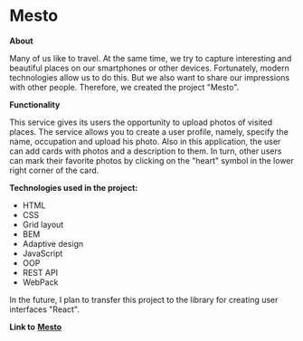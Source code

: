 # Mesto

**About**

Many of us like to travel. At the same time, we try to capture interesting and beautiful places on our smartphones or other devices. Fortunately, modern technologies allow us to do this. But we also want to share our impressions with other people. Therefore, we created the project "Mesto". 

**Functionality**

This service gives its users the opportunity to upload photos of visited places. The service allows you to create a user profile, namely, specify the name, occupation and upload his photo. Also in this application, the user can add cards with photos and a description to them. In turn, other users can mark their favorite photos by clicking on the "heart" symbol in the lower right corner of the card.

**Technologies used in the project:**

- HTML
- CSS
- Grid layout
- BEM
- Adaptive design
- JavaScript
- OOP
- REST API
- WebPack

In the future, I plan to transfer this project to the library for creating user interfaces "React".

__Link to__ **[Mesto](https://dima-penzev.github.io/mesto/index.html)**
